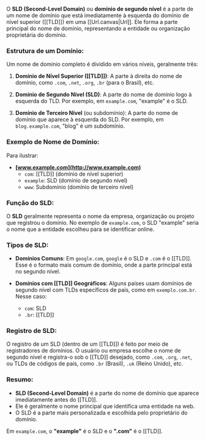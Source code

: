 O **SLD (Second-Level Domain)** ou **domínio de segundo nível** é a parte de um nome de domínio que está imediatamente à esquerda do domínio de nível superior ([[TLD]]) em uma [[Url.canvas|Url]]. Ele forma a parte principal do nome de domínio, representando a entidade ou organização proprietária do domínio.

### Estrutura de um Domínio:

Um nome de domínio completo é dividido em vários níveis, geralmente três:

1. **Domínio de Nível Superior ([[TLD]])**: A parte à direita do nome de domínio, como `.com`, `.net`, `.org`, `.br` (para o Brasil), etc.
    
2. **Domínio de Segundo Nível (SLD)**: A parte do nome de domínio logo à esquerda do TLD. Por exemplo, em `example.com`, "example" é o SLD.
    
3. **Domínio de Terceiro Nível** (ou subdomínio): A parte do nome de domínio que aparece à esquerda do SLD. Por exemplo, em `blog.example.com`, "blog" é um subdomínio.
    

### Exemplo de Nome de Domínio:

Para ilustrar:

- **[www.example.com](http://www.example.com)**
    - `com`: [[TLD]] (domínio de nível superior)
    - `example`: SLD (domínio de segundo nível)
    - `www`: Subdomínio (domínio de terceiro nível)

### Função do SLD:

O **SLD** geralmente representa o nome da empresa, organização ou projeto que registrou o domínio. No exemplo de `example.com`, o SLD "example" seria o nome que a entidade escolheu para se identificar online.

### Tipos de SLD:

- **Domínios Comuns**: Em `google.com`, `google` é o SLD e `.com` é o [[TLD]]. Esse é o formato mais comum de domínio, onde a parte principal está no segundo nível.
    
- **Domínios com [[TLD]] Geográficos**: Alguns países usam domínios de segundo nível com TLDs específicos de país, como em `exemplo.com.br`. Nesse caso:
    
    - `com`: SLD
    - `.br`: [[TLD]]

### Registro de SLD:

O registro de um SLD (dentro de um [[TLD]]) é feito por meio de registradores de domínios. O usuário ou empresa escolhe o nome de segundo nível e registra-o sob o [[TLD]] desejado, como `.com`, `.org`, `.net`, ou TLDs de códigos de país, como `.br` (Brasil), `.uk` (Reino Unido), etc.

### Resumo:

- **SLD (Second-Level Domain)** é a parte do nome de domínio que aparece imediatamente antes do [[TLD]].
- Ele é geralmente o nome principal que identifica uma entidade na web.
- O SLD é a parte mais personalizada e escolhida pelo proprietário do domínio.

Em `example.com`, o **"example"** é o SLD e o **".com"** é o [[TLD]].